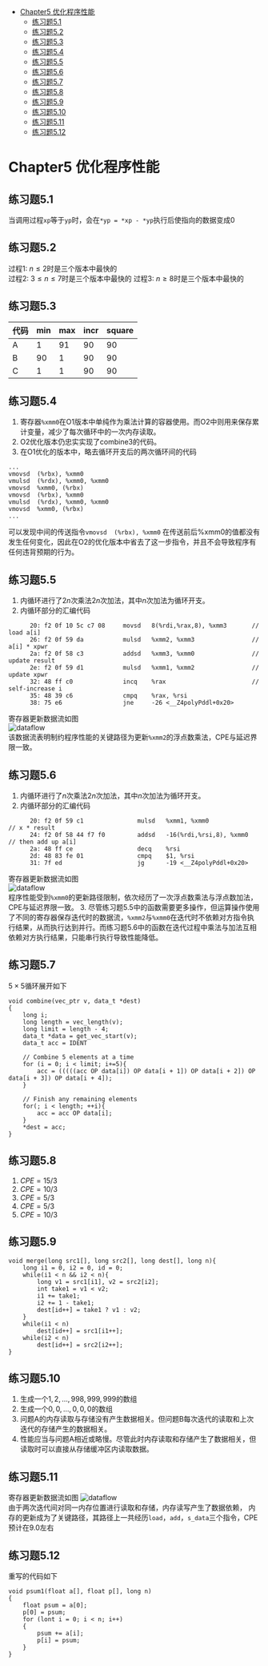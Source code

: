 - [Chapter5 优化程序性能](#chapter5-优化程序性能)
  - [练习题5.1](#练习题51)
  - [练习题5.2](#练习题52)
  - [练习题5.3](#练习题53)
  - [练习题5.4](#练习题54)
  - [练习题5.5](#练习题55)
  - [练习题5.6](#练习题56)
  - [练习题5.7](#练习题57)
  - [练习题5.8](#练习题58)
  - [练习题5.9](#练习题59)
  - [练习题5.10](#练习题510)
  - [练习题5.11](#练习题511)
  - [练习题5.12](#练习题512)

# Chapter5 优化程序性能

## 练习题5.1
当调用过程`xp`等于`yp`时，会在`*yp = *xp - *yp`执行后使指向的数据变成0

## 练习题5.2
过程1: $n \le 2$时是三个版本中最快的  
过程2: $3\le n \le 7$时是三个版本中最快的
过程3: $n \ge 8$时是三个版本中最快的

## 练习题5.3
| 代码 | min | max | incr | square |
| ---- | --- | --- | ---- | ------ |
| A    | 1   | 91  | 90   | 90     |
| B    | 90  | 1   | 90   | 90     |
| C    | 1   | 1   | 90   | 90     |

## 练习题5.4
1. 寄存器`%xmm0`在O1版本中单纯作为乘法计算的容器使用。而O2中则用来保存累计变量，减少了每次循环中的一次内存读取。
2. O2优化版本仍忠实实现了combine3的代码。
3. 在O1优化的版本中，略去循环开支后的两次循环间的代码
```
...
vmovsd  (%rbx), %xmm0
vmulsd  (%rdx), %xmm0, %xmm0
vmovsd  %xmm0, (%rbx)
vmovsd  (%rbx), %xmm0
vmulsd  (%rdx), %xmm0, %xmm0
vmovsd  %xmm0, (%rbx)
...
```
可以发现中间的传送指令`vmovsd  (%rbx), %xmm0`
在传送前后%xmm0的值都没有发生任何变化，因此在O2的优化版本中省去了这一步指令，并且不会导致程序有任何违背预期的行为。

## 练习题5.5
1. 内循环进行了$2n$次乘法$2n$次加法，其中$n$次加法为循环开支。
2. 内循环部分的汇编代码
```
      20: f2 0f 10 5c c7 08     movsd   8(%rdi,%rax,8), %xmm3       // load a[i]
      26: f2 0f 59 da           mulsd   %xmm2, %xmm3                // a[i] * xpwr
      2a: f2 0f 58 c3           addsd   %xmm3, %xmm0                // update result
      2e: f2 0f 59 d1           mulsd   %xmm1, %xmm2                // update xpwr
      32: 48 ff c0              incq    %rax                        // self-increase i
      35: 48 39 c6              cmpq    %rax, %rsi 
      38: 75 e6                 jne     -26 <__Z4polyPddl+0x20>
```
寄存器更新数据流如图  
![dataflow](../res/img/cp5_practice_5.5.png)  
该数据流表明制约程序性能的关键路径为更新`%xmm2`的浮点数乘法，CPE与延迟界限一致。

## 练习题5.6
1. 内循环进行了$n$次乘法$2n$次加法，其中$n$次加法为循环开支。
2. 内循环部分的汇编代码
```
      20: f2 0f 59 c1               mulsd   %xmm1, %xmm0                // x * result
      24: f2 0f 58 44 f7 f0         addsd   -16(%rdi,%rsi,8), %xmm0     // then add up a[i]
      2a: 48 ff ce                  decq    %rsi
      2d: 48 83 fe 01               cmpq    $1, %rsi
      31: 7f ed                     jg      -19 <__Z4polyPddl+0x20>
```
寄存器更新数据流如图  
![dataflow](../res/img/cp5_practice_5.6.png)  
程序性能受到`%xmm0`的更新路径限制，依次经历了一次浮点数乘法与浮点数加法，CPE与延迟界限一致。
3. 尽管练习题5.5中的函数需要更多操作，但运算操作使用了不同的寄存器保存迭代时的数据流，`%xmm2`与`%xmm0`在迭代时不依赖对方指令执行结果，从而执行达到并行。而练习题5.6中的函数在迭代过程中乘法与加法互相依赖对方执行结果，只能串行执行导致性能降低。
## 练习题5.7
$5\times 5$循环展开如下
```
void combine(vec_ptr v, data_t *dest)
{
    long i;
    long length = vec_length(v);
    long limit = length - 4;
    data_t *data = get_vec_start(v);
    data_t acc = IDENT

    // Combine 5 elements at a time
    for (i = 0; i < limit; i+=5){
        acc = (((((acc OP data[i]) OP data[i + 1]) OP data[i + 2]) OP data[i + 3]) OP data[i + 4]);
    }
    
    // Finish any remaining elements
    for(; i < length; ++i){
        acc = acc OP data[i];
    }
    *dest = acc;
}
```
## 练习题5.8
1. $CPE=15/3$
2. $CPE=10/3$
3. $CPE=5/3$
4. $CPE=5/3$
5. $CPE=10/3$

## 练习题5.9
```
void merge(long src1[], long src2[], long dest[], long n){
    long i1 = 0, i2 = 0, id = 0;
    while(i1 < n && i2 < n){
        long v1 = src1[i1], v2 = src2[i2];
        int take1 = v1 < v2;
        i1 += take1;
        i2 += 1 - take1;
        dest[id++] = take1 ? v1 : v2;
    }
    while(i1 < n)
        dest[id++] = src1[i1++];
    while(i2 < n)
        dest[id++] = src2[i2++];
}
```

## 练习题5.10
1. 生成一个$1, 2, ..., 998, 999, 999$的数组
2. 生成一个$0, 0, ..., 0, 0, 0$的数组
3. 问题A的内存读取与存储没有产生数据相关。但问题B每次迭代的读取和上次迭代的存储产生的数据相关。
4. 性能应当与问题A相近或略慢。尽管此时内存读取和存储产生了数据相关，但读取时可以直接从存储缓冲区内读取数据。

## 练习题5.11
寄存器更新数据流如图
![dataflow](../res/img/cp5_practice_5.11.png)  
由于两次迭代间对同一内存位置进行读取和存储，内存读写产生了数据依赖，
内存的更新成为了关键路径，其路径上一共经历`load`，`add`，`s_data`三个指令，CPE预计在9.0左右

## 练习题5.12
重写的代码如下
```
void psum1(float a[], float p[], long n)
{
    float psum = a[0];
    p[0] = psum;
    for (lont i = 0; i < n; i++)
    {
        psum += a[i];
        p[i] = psum;
    }
}
```
